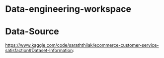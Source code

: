 # Data-engineering-workspace
# Data-Source 
https://www.kaggle.com/code/saraththilak/ecommerce-customer-service-satisfaction#Dataset-Information:


